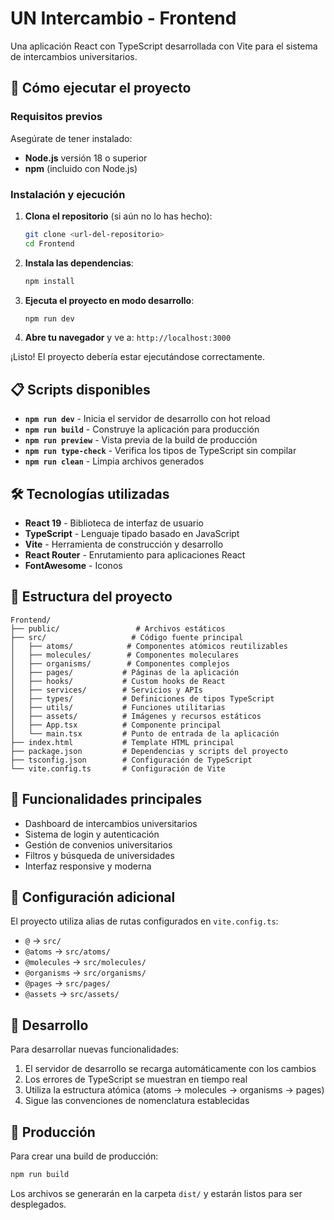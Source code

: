 # UN Intercambio - Frontend

Una aplicación React con TypeScript desarrollada con Vite para el sistema de intercambios universitarios.

## 🚀 Cómo ejecutar el proyecto

### Requisitos previos

Asegúrate de tener instalado:

- **Node.js** versión 18 o superior
- **npm** (incluido con Node.js)

### Instalación y ejecución

1. **Clona el repositorio** (si aún no lo has hecho):

   ```bash
   git clone <url-del-repositorio>
   cd Frontend
   ```

2. **Instala las dependencias**:

   ```bash
   npm install
   ```

3. **Ejecuta el proyecto en modo desarrollo**:

   ```bash
   npm run dev
   ```

4. **Abre tu navegador** y ve a: `http://localhost:3000`

¡Listo! El proyecto debería estar ejecutándose correctamente.

## 📋 Scripts disponibles

- **`npm run dev`** - Inicia el servidor de desarrollo con hot reload
- **`npm run build`** - Construye la aplicación para producción
- **`npm run preview`** - Vista previa de la build de producción
- **`npm run type-check`** - Verifica los tipos de TypeScript sin compilar
- **`npm run clean`** - Limpia archivos generados

## 🛠️ Tecnologías utilizadas

- **React 19** - Biblioteca de interfaz de usuario
- **TypeScript** - Lenguaje tipado basado en JavaScript
- **Vite** - Herramienta de construcción y desarrollo
- **React Router** - Enrutamiento para aplicaciones React
- **FontAwesome** - Iconos

## 📁 Estructura del proyecto

```text
Frontend/
├── public/                 # Archivos estáticos
├── src/                   # Código fuente principal
│   ├── atoms/            # Componentes atómicos reutilizables
│   ├── molecules/        # Componentes moleculares
│   ├── organisms/        # Componentes complejos
│   ├── pages/           # Páginas de la aplicación
│   ├── hooks/           # Custom hooks de React
│   ├── services/        # Servicios y APIs
│   ├── types/           # Definiciones de tipos TypeScript
│   ├── utils/           # Funciones utilitarias
│   ├── assets/          # Imágenes y recursos estáticos
│   ├── App.tsx          # Componente principal
│   └── main.tsx         # Punto de entrada de la aplicación
├── index.html           # Template HTML principal
├── package.json         # Dependencias y scripts del proyecto
├── tsconfig.json        # Configuración de TypeScript
└── vite.config.ts       # Configuración de Vite
```

## 🎯 Funcionalidades principales

- Dashboard de intercambios universitarios
- Sistema de login y autenticación
- Gestión de convenios universitarios
- Filtros y búsqueda de universidades
- Interfaz responsive y moderna

## 🔧 Configuración adicional

El proyecto utiliza alias de rutas configurados en `vite.config.ts`:

- `@` → `src/`
- `@atoms` → `src/atoms/`
- `@molecules` → `src/molecules/`
- `@organisms` → `src/organisms/`
- `@pages` → `src/pages/`
- `@assets` → `src/assets/`

## 📱 Desarrollo

Para desarrollar nuevas funcionalidades:

1. El servidor de desarrollo se recarga automáticamente con los cambios
2. Los errores de TypeScript se muestran en tiempo real
3. Utiliza la estructura atómica (atoms → molecules → organisms → pages)
4. Sigue las convenciones de nomenclatura establecidas

## 🚀 Producción

Para crear una build de producción:

```bash
npm run build
```

Los archivos se generarán en la carpeta `dist/` y estarán listos para ser desplegados.